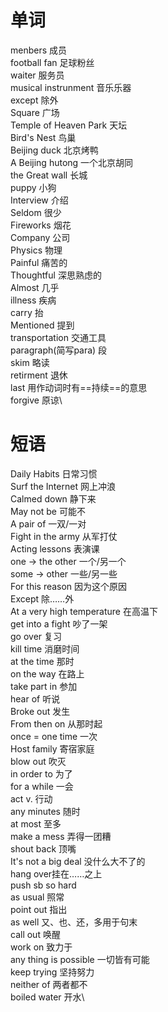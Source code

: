 # 单词
menbers 成员\
football fan 足球粉丝\
waiter 服务员\
musical instrunment 音乐乐器\
except 除外\
Square 广场\
Temple of Heaven Park 天坛\
Bird's Nest 鸟巢\
Beijing duck 北京烤鸭\
A Beijing hutong 一个北京胡同\
the Great wall 长城\
puppy 小狗\
Interview 介绍\
Seldom 很少\
Fireworks 烟花\
Company 公司\
Physics 物理\
Painful 痛苦的\
Thoughtful 深思熟虑的\
Almost 几乎\
illness 疾病\
carry 抬\
Mentioned 提到\
transportation 交通工具\
paragraph(简写para) 段\
skim 略读\
retirment 退休\
last 用作动词时有==持续==的意思\
forgive 原谅\
# 短语
Daily Habits 日常习惯\
Surf the Internet 网上冲浪\
Calmed down 静下来\
May not be 可能不\
A pair of 一双/一对\
Fight in the army 从军打仗\
Acting lessons 表演课\
one -> the other 一个/另一个\
some -> other 一些/另一些\
For this reason 因为这个原因\
Except 除……外\
At a very high temperature 在高温下\
get into a fight 吵了一架\
go over 复习\
kill time 消磨时间\
at the time 那时\
on the way 在路上\
take part in 参加\
hear of 听说\
Broke out 发生\
From then on 从那时起\
once = one time 一次\
Host family 寄宿家庭\
blow out 吹灭\
in order to 为了\
for a while 一会\
act v. 行动\
any minutes 随时\
at most 至多\
make a mess 弄得一团糟\
shout back 顶嘴\
It's not a big deal 没什么大不了的\
hang over挂在……之上\
push sb so hard\
as usual 照常\
point out 指出\
as well 又、也、还，多用于句末\
call out 唤醒\
work on 致力于\
any thing is possible 一切皆有可能\
keep trying 坚持努力\
neither of 两者都不\
boiled water 开水\
